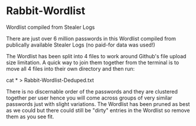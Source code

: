 # Rabbit-Wordlist
Wordlist compiled from Stealer Logs

There are just over 6 million passwords in this Wordlist compiled from publically available Stealer Logs (no paid-for data was used!)

The Wordlist has been split into 4 files to work around Github's file upload size limitation. A quick way to join them together from the terminal is to move all 4 files into their own directory and then run:

cat * > Rabbit-Wordlist-Deduped.txt

There is no discernable order of the passwords and they are clustered together per user hence you will come across groups of very similar passwords just with slight variations. The Wordlist has been pruned as best as we could but there could still be "dirty" entries in the Wordlist so remove them as you see fit.
